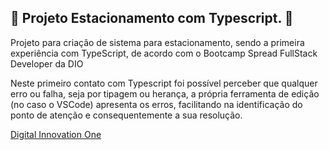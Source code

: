 ## 🚗 Projeto Estacionamento com Typescript. 🚗
Projeto para criação de sistema para estacionamento, sendo a primeira experiência com TypeScript, de acordo com o Bootcamp Spread FullStack Developer da DIO

Neste primeiro contato com Typescript foi possível perceber que qualquer erro ou falha, seja por tipagem ou herança, a própria ferramenta de edição (no caso o VSCode) apresenta os erros, facilitando na identificação do ponto de atenção e consequentemente a sua resolução.

[Digital Innovation One](https://www.dio.me/)
